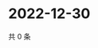 # 2022-12-30

共 0 条

<!-- BEGIN WEIBO -->
<!-- 最后更新时间 Fri Dec 30 2022 17:12:30 GMT+0800 (China Standard Time) -->

<!-- END WEIBO -->
